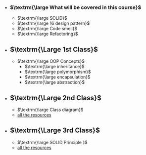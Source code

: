 - ### $\textrm{\large What will be covered in this course}$
    - $\textrm{\large SOLID}$
    - $\textrm{\large 16 design pattern}$
    - $\textrm{\large Code smell}$
    - $\textrm{\large Refactoring}$
    
     
- ## $\textrm{\Large 1st Class}$
    - $\textrm{\large OOP Concepts}$
         - $\textrm{\large inheritance}$
         - $\textrm{\large polymorphism}$
         - $\textrm{\large encapsulation}$
         - $\textrm{\large abstraction}$
         
         
- ## $\textrm{\Large 2nd Class}$
    - $\textrm{\large Class diagram}$
    - [all the resources](https://www.visual-paradigm.com/guide/uml-unified-modeling-language/uml-class-diagram-tutorial/)
    
- ## $\textrm{\Large 3rd Class}$
    - $\textrm{\large SOLID Principle }$
    - [all the resources](https://shuhanmirza.medium.com/s-o-l-i-d-principle-the-superheros-guide-to-writing-clean-code-d67324506ecf)
 
    

